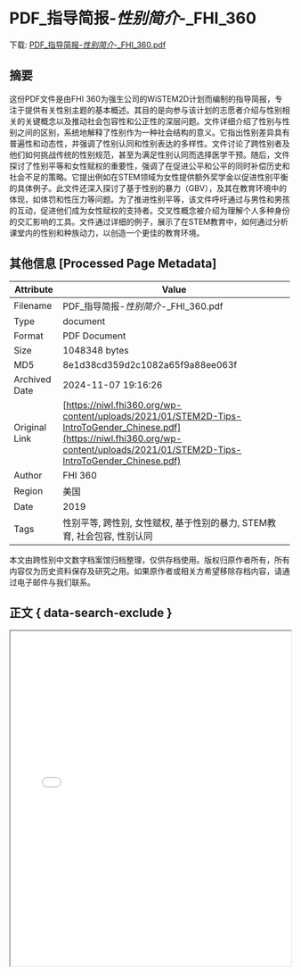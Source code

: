 # PDF_指导简报-_性别简介_-_FHI_360

<!-- tcd_download_link -->
下载: <a href="../PDF_指导简报-_性别简介_-_FHI_360.pdf" download>PDF_指导简报-_性别简介_-_FHI_360.pdf</a>
<!-- tcd_download_link_end -->

## 摘要

<!-- tcd_abstract -->
这份PDF文件是由FHI 360为强生公司的WiSTEM2D计划而编制的指导简报，专注于提供有关性别主题的基本概述。其目的是向参与该计划的志愿者介绍与性别相关的关键概念以及推动社会包容性和公正性的深层问题。文件详细介绍了性别与性别之间的区别，系统地解释了性别作为一种社会结构的意义。它指出性别差异具有普遍性和动态性，并强调了性别认同和性别表达的多样性。文件讨论了跨性别者及他们如何挑战传统的性别规范，甚至为满足性别认同而选择医学干预。随后，文件探讨了性别平等和女性赋权的重要性，强调了在促进公平和公平的同时补偿历史和社会不足的策略。它提出例如在STEM领域为女性提供额外奖学金以促进性别平衡的具体例子。此文件还深入探讨了基于性别的暴力（GBV），及其在教育环境中的体现，如体罚和性压力等问题。为了推进性别平等，该文件呼吁通过与男性和男孩的互动，促进他们成为女性赋权的支持者。交叉性概念被介绍为理解个人多种身份的交汇影响的工具。文件通过详细的例子，展示了在STEM教育中，如何通过分析课堂内的性别和种族动力，以创造一个更佳的教育环境。

<!-- tcd_abstract_end -->

## 其他信息 [Processed Page Metadata]

| Attribute       | Value                                  |
|-----------------|----------------------------------------|
| Filename        | PDF_指导简报-_性别简介_-_FHI_360.pdf                             |
| Type            | document                                 |
| Format          | PDF Document                               |
| Size            | 1048348 bytes                           |
| MD5             | 8e1d38cd359d2c1082a65f9a88ee063f                                  |
| Archived Date   | 2024-11-07 19:16:26                             |
| Original Link   | [https://niwl.fhi360.org/wp-content/uploads/2021/01/STEM2D-Tips-IntroToGender_Chinese.pdf](https://niwl.fhi360.org/wp-content/uploads/2021/01/STEM2D-Tips-IntroToGender_Chinese.pdf)                         |
| Author          | FHI 360                               |
| Region          | 美国                               |
| Date            | 2019                                 |
| Tags            | 性别平等, 跨性别, 女性赋权, 基于性别的暴力, STEM教育, 社会包容, 性别认同                                 |

本文由跨性别中文数字档案馆归档整理，仅供存档使用。版权归原作者所有，所有内容仅为历史资料保存及研究之用。如果原作者或相关方希望移除存档内容，请通过电子邮件与我们联系。

## 正文 { data-search-exclude }

<!-- tcd_main_text -->
<iframe src="../PDF_指导简报-_性别简介_-_FHI_360.pdf" width="100%" height="600px">
    <p>无法显示PDF，请下载查看。</p>
</iframe>
<!-- tcd_main_text_end -->


